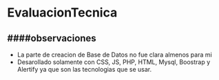 # EvaluacionTecnica
####observaciones
-----------
- La parte de creacion de Base de Datos no fue clara almenos para mi 
- Desarollado solamente con CSS, JS, PHP, HTML, Mysql, Boostrap y  Alertify ya que son las tecnologias que se usar.
